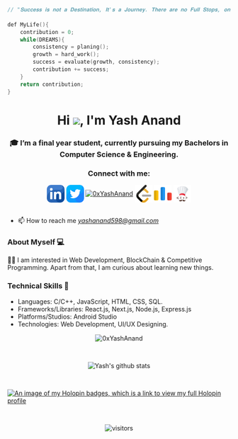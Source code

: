 ````cpp
// "𝐒𝐮𝐜𝐜𝐞𝐬𝐬 𝐢𝐬 𝐧𝐨𝐭 𝐚 𝐃𝐞𝐬𝐭𝐢𝐧𝐚𝐭𝐢𝐨𝐧, 𝐈𝐭'𝐬 𝐚 𝐉𝐨𝐮𝐫𝐧𝐞𝐲. 𝐓𝐡𝐞𝐫𝐞 𝐚𝐫𝐞 𝐧𝐨 𝐅𝐮𝐥𝐥 𝐒𝐭𝐨𝐩𝐬, 𝐨𝐧𝐥𝐲 𝐂𝐨𝐦𝐦𝐚𝐬."

def MyLife(){
    contribution = 0;
    while(DREAMS){
        consistency = planing();
        growth = hard_work();
        success = evaluate(growth, consistency);
        contribution += success;
    }
    return contribution;
}

````

<h1 align="center">Hi <img src="https://github.com/TheDudeThatCode/TheDudeThatCode/blob/master/Assets/Hi.gif" width="29px">, I'm Yash Anand</h1>
<h3 align="center">🎓 I’m a final year student, currently pursuing my Bachelors in Computer Science & Engineering. </br></h3>
<h3 align="center">Connect with me:</h3>
<p align="center">
<a href="http://www.linkedin.com/in/0xYashAnand" target="blank"><img align="center" src="img/linkedin.png" alt="0xYashAnand" height="40" width="40" /></a>
<a href="https://twitter.com/0xYashAnand" target="blank"><img align="center" src="img/twitter.png" alt="" height="40" width="40" /></a>
<a href="https://instagram.com/0xYashAnand" target="blank"><img align="center" src="https://raw.githubusercontent.com/rahuldkjain/github-profile-readme-generator/master/src/images/icons/Social/instagram.svg" alt="0xYashAnand" height="40" width="40" /></a>
<a href="https://leetcode.com/Yash0x/" target="blank"><img align="center" src="img/-your-coding-skills-and-quickly-.png" alt="0xYd" height="40" width="40" /></a>
<a href="https://codeforces.com/profile/Yash0x" target="blank"><img align="center" src="img/codeforces.-programming-.png" alt="Yash0x" height="40" width="40" /></a>
<a href="https://www.codechef.com/users/Yash0x" target="blank"><img align="center" src="img/icons8-codechef-240.png" alt="Yash0x" height="40" width="40" /></a>
<br/><br/>
    
- 📫 How to reach me *yashanand598@gmail.com*


### About Myself 💻
👨‍💻  I am interested in Web Development, BlockChain & Competitive Programming. Apart from that, I am curious about learning new things. </br>

### Technical Skills 📖
- Languages: C/C++, JavaScript, HTML, CSS, SQL.
- Frameworks/Libraries: React.js, Next.js, Node.js, Express.js
- Platforms/Studios: Android Studio
- Technologies: Web Development, UI/UX Designing. </br>

<div align="center">
    
<p><img align="center" src="https://github-readme-stats.vercel.app/api/top-langs?username=0xYashAnand&show_icons=true&locale=en&layout=compact" alt="0xYashAnand" /></p>

<br/>

![Yash's github stats](https://github-readme-stats.vercel.app/api?username=0xYashAnand&show_icons=true&hide_border=true&rank_icon=github)

<br/>
</div>

<!--Holopin Badges-->

[![An image of my Holopin badges, which is a link to view my full Holopin profile](https://holopin.me/0xyash)](https://holopin.io/@0xyash)

<br/>


<!--profile visit count-->

<div align="center">
    
![visitors](https://visitor-badge.laobi.icu/badge?page_id=0xYashAnand.0xYashAnand&style=for-the-badge)  

<!--[](https://komarev.com/ghpvc/?username=0xYashAnand&style=for-the-badge) ---> 

</div>
